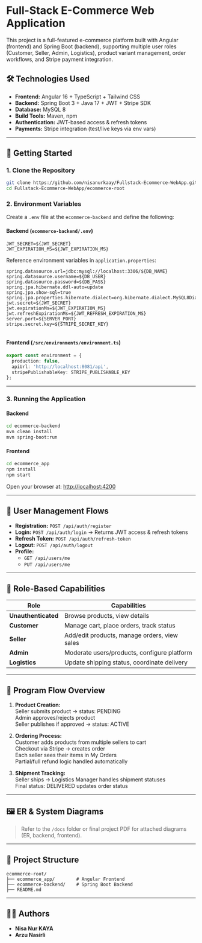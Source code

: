 
# Full-Stack E-Commerce Web Application

This project is a full-featured e-commerce platform built with Angular (frontend) and Spring Boot (backend), supporting multiple user roles (Customer, Seller, Admin, Logistics), product variant management, order workflows, and Stripe payment integration.

## 🛠️ Technologies Used

- **Frontend:** Angular 16 + TypeScript + Tailwind CSS
- **Backend:** Spring Boot 3 + Java 17 + JWT + Stripe SDK
- **Database:** MySQL 8
- **Build Tools:** Maven, npm
- **Authentication:** JWT-based access & refresh tokens
- **Payments:** Stripe integration (test/live keys via env vars)

---

## 🚀 Getting Started

### 1. Clone the Repository

```bash
git clone https://github.com/nisanurkaay/Fullstack-Ecommerce-WebApp.git
cd Fullstack-Ecommerce-WebApp/ecommerce-root
```

### 2. Environment Variables

Create a `.env` file at the `ecommerce-backend` and define the following:

#### Backend (`ecommerce-backend/.env`)
```env
JWT_SECRET=${JWT_SECRET}
JWT_EXPIRATION_MS=${JWT_EXPIRATION_MS}

```
 Reference environment variables in `application.properties`:
```application.properties 
spring.datasource.url=jdbc:mysql://localhost:3306/${DB_NAME}
spring.datasource.username=${DB_USER}
spring.datasource.password=${DB_PASS}
spring.jpa.hibernate.ddl-auto=update
spring.jpa.show-sql=true
spring.jpa.properties.hibernate.dialect=org.hibernate.dialect.MySQL8Dialect
jwt.secret=${JWT_SECRET}
jwt.expirationMs=${JWT_EXPIRATION_MS}
jwt.refreshExpirationMs=${JWT_REFRESH_EXPIRATION_MS}
server.port=${SERVER_PORT}
stripe.secret.key=${STRIPE_SECRET_KEY}


```

#### Frontend (`/src/environments/environment.ts`)
```environment.ts
export const environment = {
  production: false,
  apiUrl: 'http://localhost:8081/api',
  stripePublishableKey: STRIPE_PUBLISHABLE_KEY
};

```

---

### 3. Running the Application

#### Backend
```bash
cd ecommerce-backend
mvn clean install
mvn spring-boot:run
```

#### Frontend
```bash
cd ecommerce_app
npm install
npm start
```

Open your browser at: [http://localhost:4200](http://localhost:4200)

---

## 👥 User Management Flows

- **Registration:** `POST /api/auth/register`
- **Login:** `POST /api/auth/login` → Returns JWT access & refresh tokens
- **Refresh Token:** `POST /api/auth/refresh-token`
- **Logout:** `POST /api/auth/logout`
- **Profile:**  
  - `GET /api/users/me`  
  - `PUT /api/users/me`

---

## 👤 Role-Based Capabilities

| Role         | Capabilities |
|--------------|--------------|
| **Unauthenticated** | Browse products, view details |
| **Customer**        | Manage cart, place orders, track status |
| **Seller**          | Add/edit products, manage orders, view sales |
| **Admin**           | Moderate users/products, configure platform |
| **Logistics**       | Update shipping status, coordinate delivery |

---

## 🔄 Program Flow Overview

1. **Product Creation:**  
   Seller submits product → status: PENDING  
   Admin approves/rejects product  
   Seller publishes if approved → status: ACTIVE

2. **Ordering Process:**  
   Customer adds products from multiple sellers to cart  
   Checkout via Stripe → creates order  
   Each seller sees their items in My Orders  
   Partial/full refund logic handled automatically

3. **Shipment Tracking:**  
   Seller ships → Logistics Manager handles shipment statuses  
   Final status: DELIVERED updates order status

---

## 🖼️ ER & System Diagrams

> Refer to the `/docs` folder or final project PDF for attached diagrams (ER, backend, frontend).

---

## 📁 Project Structure

```
ecommerce-root/
├── ecommerce_app/        # Angular Frontend
├── ecommerce-backend/    # Spring Boot Backend
├── README.md

```

---

## 👩‍💻 Authors

- **Nisa Nur KAYA** 
- **Arzu Nasirli**
